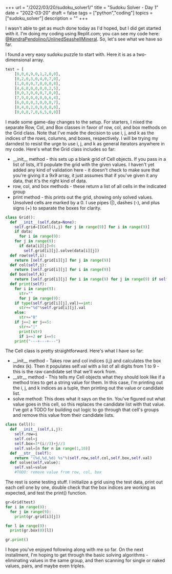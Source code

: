 +++
url = "/2022/03/20/sudoku_solver1/"
title = "Sudoku Solver - Day 1"
date = "2022-03-20"
draft = false
tags = ["python","coding"]
topics = ["sudoku_solver"]
description = ""
+++

I wasn't able to get as much done today as I'd hoped, but I did get started with it. I'm doing my coding using Replit.com; you can see my code here: [@KendraPendolino/UnlinedSeashellMineral](https://replit.com/@KendraPendolino/UnlinedSeashellMineral). So, let's see what we have so far.


I found a very easy sudoku puzzle to start with. Here it is as a two-dimensional array.

```python
test = [
	[0,0,6,9,0,1,2,0,0],
	[0,2,0,3,0,4,0,7,0],
	[1,0,0,0,7,0,0,0,8],
	[4,6,0,0,0,0,0,2,5],
	[0,0,3,0,0,0,7,0,0],
	[7,9,0,0,0,0,0,6,4],
	[6,0,0,0,3,0,0,0,7],
	[0,4,0,2,0,9,0,8,0],
	[0,0,8,7,0,6,5,0,0]]
```

I made some game-day changes to the setup. For starters, I nixed the separate Row, Col, and Box classes in favor of row, col, and box methods on the Grid class. Note that I've made the decision to use i, j, and k as the indices of the rows, columns, and boxes, respectively. I will be trying my darndest to resist the urge to use i, j, and k as general iterators anywhere in my code. Here's what the Grid class includes so far:

- &#95;&#95;init&#95;&#95; method - this sets up a blank grid of Cell objects. If you pass in a list of lists, it'll populate the grid with the given values. I haven't yet added any kind of validation here - it doesn't check to make sure that you're giving it a 9x9 array, it just assumes that if you've given it any data, that it's the right kind of data.
- row, col, and box methods - these return a list of all cells in the indicated group
- print method - this prints out the grid, showing only solved values. Unsolved cells are marked by a 0. I use pipes (&#124;), dashes (-), and plus signs (+) to separate the boxes for clarity.

```python
class Grid():
  def __init__(self,data=None):
    self.grid=[[Cell(i,j) for j in range(9)] for i in range(9)]
    if data:
      for i in range(9):
	for j in range(9):
	  if data[i][j]>0:
	    self.grid[i][j].solve(data[i][j])
  def row(self,i):
    return [self.grid[i][j] for j in range(9)]
  def col(self,j):
    return [self.grid[i][j] for i in range(9)]
  def box(self,k):
    return [self.grid[i][j] for i in range(9) for j in range(9) if self.grid[i][j].box==k]
  def print(self):
    for i in range(9):
      str=""
      for j in range(9):
	if type(self.grid[i][j].val)==int:
	  str+="%d"%self.grid[i][j].val
	else:
	  str+="0"
	if j==2 or j==5:
	  str+="|"
      print(str)
      if i==2 or i==5:
	print("---+---+---")
```

The Cell class is pretty straightforward. Here's what I have so far:
- &#95;&#95;init&#95;&#95; method - Takes row and col indices (i,j) and calculates the box index (k). Then it populates self.val with a list of all digits from 1 to 9 - this is the raw candidate set that we'll work from.
- &#95;&#95;str&#95;&#95; method - This tells my Cell objects what they should look like if a method tries to get a string value for them. In this case, I'm printing out the i, j, and k indices as a tuple, then printing out the value or candidate list.
- solve method: This does what it says on the tin. You've figured out what value goes in this cell, so this replaces the candidate list with that value. I've got a TODO for building out logic to go through that cell's groups and remove this value from their candidate lists.

```python
class Cell():
  def __init__(self,i,j):
    self.row=i
    self.col=j
    self.box=3*(i//3)+j//3
    self.val=[n for n in range(1,10)]
  def __str__(self):
    return "(%d,%d,%d) %s"%(self.row,self.col,self.box,self.val)
  def solve(self,value):
    self.val=value
    #TODO: remove value from row, col, box
```

The rest is some testing stuff. I initialize a grid using the test data, print out each cell one by one, double check that the box indices are working as expected, and test the print() function.

```python
gr=Grid(test)
for i in range(9):
  for j in range(9):
    print(gr.grid[i][j])

for l in range(9):
  print(gr.box(0)[l])

gr.print()
```

I hope you've enjoyed following along with me so far. On the next installment, I'm hoping to get through the basic solving algorithms - eliminating values in the same group, and then scanning for single or naked values, pairs, and maybe even triples.
